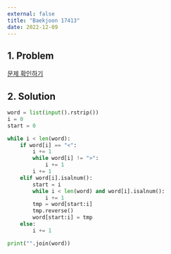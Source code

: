 ```yaml
---
external: false
title: "Baekjoon 17413"
date: 2022-12-09
---
```


## 1. Problem

[문제 확인하기](https://www.acmicpc.net/problem/17413)

## 2. Solution

```python
word = list(input().rstrip())
i = 0
start = 0

while i < len(word):
    if word[i] == "<":
        i += 1
        while word[i] != ">":
            i += 1
        i += 1
    elif word[i].isalnum():
        start = i
        while i < len(word) and word[i].isalnum():
            i += 1
        tmp = word[start:i]
        tmp.reverse()
        word[start:i] = tmp
    else:
        i += 1

print("".join(word))
```
